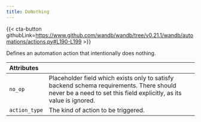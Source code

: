 ```yaml
---
title: DoNothing
---
```


{{< cta-button githubLink=https://www.github.com/wandb/wandb/tree/v0.21.1/wandb/automations/actions.py#L190-L199 >}}

Defines an automation action that intentionally does nothing.

| Attributes |  |
| :--- | :--- |
|  `no_op` |  Placeholder field which exists only to satisfy backend schema requirements. There should never be a need to set this field explicitly, as its value is ignored. |
|  `action_type` |  The kind of action to be triggered. |
